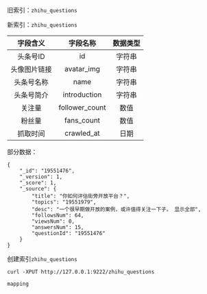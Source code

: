 旧索引：`zhihu_questions`

新索引：`zhihu_questions`

| 字段含义 | 字段名称 | 数据类型 |
| :---: | :---: | :---: |
| 头条号ID | id | 字符串 |
| 头像图片链接 | avatar\_img | 字符串 |
| 头条号名称 | name | 字符串 |
| 头条号简介 | introduction | 字符串 |
| 关注量 | follower\_count | 数值 |
| 粉丝量 | fans\_count | 数值 |
| 抓取时间 | crawled\_at | 日期 |

部分数据：

```
{
    "_id": "19551476",
    "_version": 1,
    "_score": 1,
    "_source": {
        "title": "你如何评估街旁开放平台？",
        "topics": "19551979",
        "desc": "一个很早期做开放的案例，或许值得关注一下子。 显示全部",
        "followsNum": 64,
        "viewsNum": 0,
        "answersNum": 15,
        "questionId": "19551476"
    }
}
```

创建索引`zhihu_questions`

```
curl -XPUT http://127.0.0.1:9222/zhihu_questions
```

`mapping`

```

```



